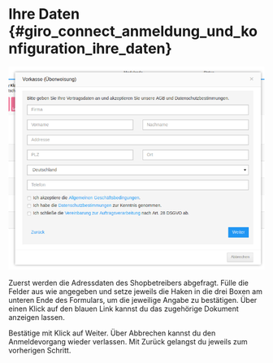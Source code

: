 # Ihre Daten {#giro_connect_anmeldung_und_konfiguration_ihre_daten}

![](Bilder/20180906_VKplus_003.png "Adressdaten des Shopbetreibers")

Zuerst werden die Adressdaten des Shopbetreibers abgefragt. Fülle die Felder aus wie angegeben und setze jeweils die Haken in die drei Boxen am unteren Ende des Formulars, um die jeweilige Angabe zu bestätigen. Über einen Klick auf den blauen Link kannst du das zugehörige Dokument anzeigen lassen.

Bestätige mit Klick auf Weiter. Über Abbrechen kannst du den Anmeldevorgang wieder verlassen. Mit Zurück gelangst du jeweils zum vorherigen Schritt.



